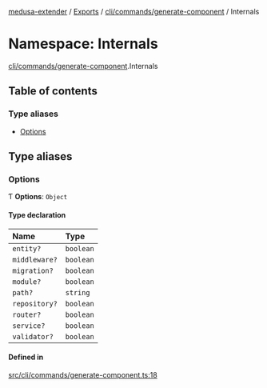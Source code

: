 [medusa-extender](../README.md) / [Exports](../modules.md) / [cli/commands/generate-component](cli_commands_generate_component.md) / Internals

# Namespace: Internals

[cli/commands/generate-component](cli_commands_generate_component.md).Internals

## Table of contents

### Type aliases

- [Options](cli_commands_generate_component.Internals.md#options)

## Type aliases

### Options

Ƭ **Options**: `Object`

#### Type declaration

| Name | Type |
| :------ | :------ |
| `entity?` | `boolean` |
| `middleware?` | `boolean` |
| `migration?` | `boolean` |
| `module?` | `boolean` |
| `path?` | `string` |
| `repository?` | `boolean` |
| `router?` | `boolean` |
| `service?` | `boolean` |
| `validator?` | `boolean` |

#### Defined in

[src/cli/commands/generate-component.ts:18](https://github.com/adrien2p/medusa-extender/blob/23da83e/src/cli/commands/generate-component.ts#L18)
